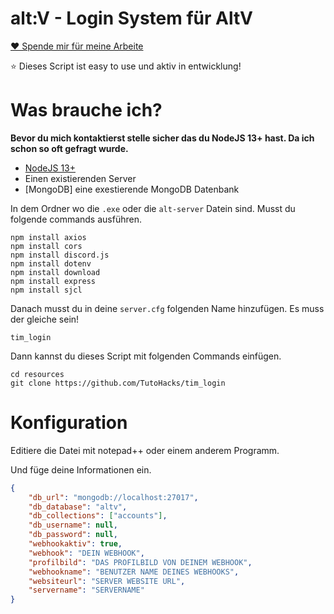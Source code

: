 # alt:V - Login System für AltV

[❤️ Spende mir für meine Arbeite](https://github.com/sponsors/TutoHacks/)

⭐ Dieses Script ist easy to use und aktiv in entwicklung!

# Was brauche ich?

**Bevor du mich kontaktierst stelle sicher das du NodeJS 13+ hast. Da ich schon so oft gefragt wurde.**

-   [NodeJS 13+](https://nodejs.org/en/download/current/)
-   Einen existierenden Server
-   [MongoDB] eine exestierende MongoDB Datenbank

In dem Ordner wo die `.exe` oder die `alt-server` Datein sind. Musst du folgende commands ausführen.

```
npm install axios
npm install cors
npm install discord.js
npm install dotenv
npm install download
npm install express
npm install sjcl
```

Danach musst du in deine `server.cfg` folgenden Name hinzufügen. Es muss der gleiche sein!

`tim_login`

Dann kannst du dieses Script mit folgenden Commands einfügen.

```
cd resources
git clone https://github.com/TutoHacks/tim_login
```

# Konfiguration

Editiere die Datei mit notepad++ oder einem anderem Programm.

Und füge deine Informationen ein.

```json
{
    "db_url": "mongodb://localhost:27017",
    "db_database": "altv",
    "db_collections": ["accounts"],
    "db_username": null,
    "db_password": null,
    "webhookaktiv": true,
    "webhook": "DEIN WEBHOOK",
    "profilbild": "DAS PROFILBILD VON DEINEM WEBHOOK",
    "webhookname": "BENUTZER NAME DEINES WEBHOOKS",
    "websiteurl": "SERVER WEBSITE URL",
    "servername": "SERVERNAME"
}
```
